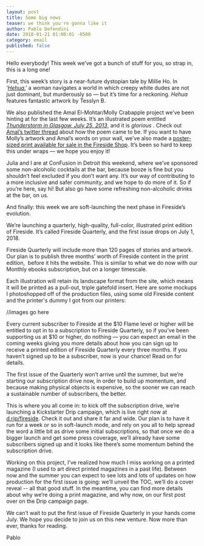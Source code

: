```yaml
---
layout: post
title: Some big news
teaser: we think you're gonna like it
author: Pablo Defendini
date: 2018-01-21 01:00:01 -0500
category: email
published: false
---
```


Hello everybody! This week we’ve got a bunch of stuff for you, so strap in, this is a long one!

First, this week’s story is a near-future dystopian tale by Millie Ho. In ‘[_Hehua_](https://firesidefiction.com/hehua),’ a woman navigates a world in which creepy white dudes are not just dominant, but murderously so — but it’s time for a reckoning. _Hehua_ features fantastic artwork by Tesslyn B.

We also published the Amal El-Mohtar/Molly Crabapple project we’ve been hinting at for the last few weeks. It’s an illustrated poem entitled [_Thunderstorm in Glasgow, July 25, 2013_](https://firesidefiction.com/thunderstorm-in-glasgow-july-25-2013), and it is _glorious_ . Check out [Amal’s twitter thread](https://twitter.com/tithenai/status/954029817778917376) about how the poem came to be. If you want to have Molly’s artwork and Amal’s words on your wall, we’ve also made a [poster-sized print available for sale in the Fireside Shop](https://store.firesidefiction.com/products/thunderstorm-in-glasgow-july-25-2013-poster). It’s been so hard to keep this under wraps — we hope you enjoy it!

Julia and I are at ConFusion in Detroit this weekend, where we’ve sponsored some non-alcoholic cocktails at the bar, because booze is fine but you shouldn’t feel excluded if you don’t want any. It’s our way of contributing to a more inclusive and safer community, and we hope to do more of it. So if you’re here, say hi! But also go have some refreshing non-alcoholic drinks at the bar, on us.

And finally: this week we are soft-launching the next phase in Fireside’s evolution.

We’re launching a quarterly, high-quality, full-color, illustrated print edition of Fireside. It’s called Fireside Quarterly, and the first issue drops on July 1, 2018.

Fireside Quarterly will include more than 120 pages of stories and artwork. Our plan is to publish three months’ worth of Fireside content in the print edition,  before it hits the website. This is similar to what we do now with our Monthly ebooks subscription, but on a longer timescale.

Each illustration will retain its landscape format from the site, which means it will be printed as a pull-out, triple gatefold insert.
Here are some mockups I photoshopped off of the production files, using some old Fireside content and the printer's dummy I got from our printers:

//images go here

Every current subscriber to Fireside at the $10 Flame level or higher will be entitled to opt in to a subscription to Fireside Quarterly, so if you’ve been supporting us at $10 or higher, do nothing — you can expect an email in the coming weeks giving you more details about how you can sign up to receive a printed edition of Fireside Quarterly every three months. If you haven’t signed up to be a subscriber, now is your chance! Read on for details.

The first issue of the Quarterly won’t arrive until the summer, but we’re starting our subscription drive now, in order to build up momentum, and because making physical objects is expensive, so the sooner we can reach a sustainable number of subscribers, the better.

This is where you all come in: to kick off the subscription drive, we’re launching a Kickstarter Drip campaign, which is live right now at [d.rip/fireside](https://d.rip/fireside). Check it out and share it far and wide. Our plan is to have it run for a week or so in soft-launch mode, and rely on you all to help spread the word a little bit as drive some initial subscriptions, so that once we do a bigger launch and get some press coverage, we’ll already have some subscribers signed up and it looks like there’s some momentum behind the subscription drive.

Working on this project, I’ve realized how much I miss working on a printed magazine (I used to art direct printed magazines in a past life). Between now and the summer you can expect to see lots and lots of updates on how production for the first issue is going: we’ll unveil the TOC, we’ll do a cover reveal -- all that good stuff. In the meantime, you can find more details about why we’re doing a print magazine, and why now, on our first post over on the Drip campaign page. 

We can’t wait to put the first issue of Fireside Quarterly in your hands come July. We hope you decide to join us on this new venture. Now more than ever, thanks for reading.

Pablo


